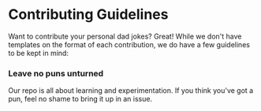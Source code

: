 # Contributing Guidelines

Want to contribute your personal dad jokes? Great! While we don't have templates on the format of each contribution, we do have a few guidelines to be kept in mind:

### Leave no puns unturned

Our repo is all about learning and experimentation. If you think you've got a pun, feel no  shame to bring it up in an issue. 